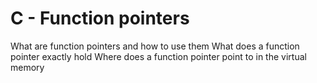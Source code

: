 #  C - Function pointers

What are function pointers and how to use them
What does a function pointer exactly hold
Where does a function pointer point to in the virtual memory
